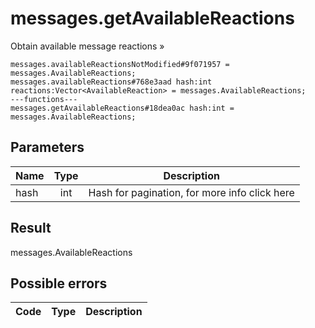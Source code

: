 # messages.getAvailableReactions
Obtain available message reactions »

```
messages.availableReactionsNotModified#9f071957 = messages.AvailableReactions;
messages.availableReactions#768e3aad hash:int reactions:Vector<AvailableReaction> = messages.AvailableReactions;
---functions---
messages.getAvailableReactions#18dea0ac hash:int = messages.AvailableReactions;
```

## Parameters
| Name | Type | Description |
| ---- | :----: | ----------- |
| hash | int | Hash for pagination, for more info click here |


## Result
messages.AvailableReactions

## Possible errors
| Code | Type | Description |
| ---- | :----: | ----------- |

